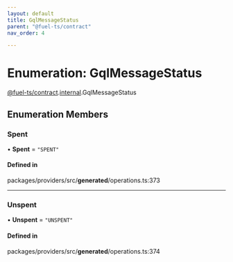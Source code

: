 ```yaml
---
layout: default
title: GqlMessageStatus
parent: "@fuel-ts/contract"
nav_order: 4

---
```


# Enumeration: GqlMessageStatus

[@fuel-ts/contract](../index.md).[internal](../namespaces/internal.md).GqlMessageStatus

## Enumeration Members

### Spent

• **Spent** = ``"SPENT"``

#### Defined in

packages/providers/src/__generated__/operations.ts:373

___

### Unspent

• **Unspent** = ``"UNSPENT"``

#### Defined in

packages/providers/src/__generated__/operations.ts:374
